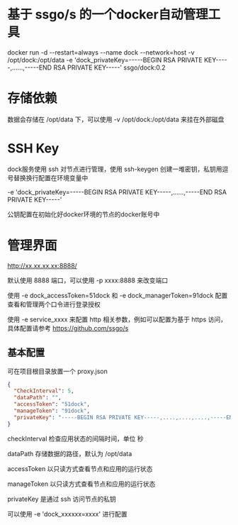 # 基于 ssgo/s 的一个docker自动管理工具

docker run -d --restart=always --name dock --network=host -v /opt/dock:/opt/data -e 'dock_privateKey=-----BEGIN RSA PRIVATE KEY-----,......,-----END RSA PRIVATE KEY-----' ssgo/dock:0.2

# 存储依赖

数据会存储在 /opt/data 下，可以使用 -v /opt/dock:/opt/data 来挂在外部磁盘

# SSH Key

dock服务使用 ssh 对节点进行管理，使用 ssh-keygen 创建一堆密钥，私钥用逗号替换换行配置在环境变量中

-e 'dock_privateKey=-----BEGIN RSA PRIVATE KEY-----,......,-----END RSA PRIVATE KEY-----'

公钥配置在初始化好docker环境的节点的docker账号中

# 管理界面

http://xx.xx.xx.xx:8888/

默认使用 8888 端口，可以使用 -p xxxx:8888 来改变端口

使用 -e dock_accessToken=51dock 和 -e dock_managerToken=91dock 配置查看和管理两个口令进行登录授权

使用 -e service_xxxx 来配置 http 相关参数，例如可以配置为基于 https 访问，具体配置请参考 https://github.com/ssgo/s

## 基本配置

可在项目根目录放置一个 proxy.json

```json
{
  "CheckInterval": 5,
  "dataPath": "",
  "accessToken": "51dock",
  "manageToken": "91dock",
  "privateKey": "-----BEGIN RSA PRIVATE KEY-----,....,....,....,-----END RSA PRIVATE KEY-----"
}
```

checkInterval 检查应用状态的间隔时间，单位 秒

dataPath 存储数据的路径，默认为 /opt/data

accessToken 以只读方式查看节点和应用的运行状态

manageToken 以只读方式查看节点和应用的运行状态

privateKey 是通过 ssh 访问节点的私钥

可以使用 -e 'dock_xxxxxx=xxxx' 进行配置


